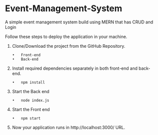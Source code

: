 # Event-Management-System
A simple event management system build using MERN that has CRUD and Login





Follow these steps to deploy the application in your machine.


1.	Clone/Download the project from the GitHub Repository.

        •	Front-end	  
        •	Back-end     

2.	Install required dependencies separately in both front-end and back-end.

        •	npm install

3.	Start the Back end

        •	node index.js

4.	Start the Front end

        •	npm start

5.	Now your application runs in http://localhost:3000/ URL.



